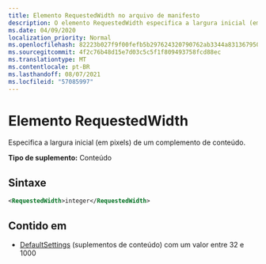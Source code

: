 ```yaml
---
title: Elemento RequestedWidth no arquivo de manifesto
description: O elemento RequestedWidth especifica a largura inicial (em pixels) de um complemento de conteúdo.
ms.date: 04/09/2020
localization_priority: Normal
ms.openlocfilehash: 82223b027f9f00fefb5b297624320790762ab3344a831367950fb3b07d152801
ms.sourcegitcommit: 4f2c76b48d15e7d03c5c5f1f809493758fcd88ec
ms.translationtype: MT
ms.contentlocale: pt-BR
ms.lasthandoff: 08/07/2021
ms.locfileid: "57085997"
---
```

# <a name="requestedwidth-element"></a>Elemento RequestedWidth

Especifica a largura inicial (em pixels) de um complemento de conteúdo.

**Tipo de suplemento:** Conteúdo

## <a name="syntax"></a>Sintaxe

```XML
<RequestedWidth>integer</RequestedWidth>
```

## <a name="contained-in"></a>Contido em

- [DefaultSettings](defaultsettings.md) (suplementos de conteúdo) com um valor entre 32 e 1000
